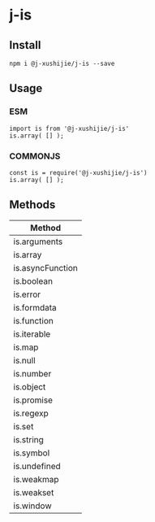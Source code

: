 # j-is

## Install

```
npm i @j-xushijie/j-is --save
```

## Usage

### ESM

```
import is from '@j-xushijie/j-is'
is.array( [] );
```

### COMMONJS


```
const is = require('@j-xushijie/j-is')
is.array( [] );
```

## Methods

| Method | 
| --- | 
| is.arguments|
| is.array|
| is.asyncFunction |
| is.boolean |
| is.error |
| is.formdata | 
| is.function | 
| is.iterable | 
| is.map |
| is.null |
| is.number |
| is.object |
| is.promise |
| is.regexp |
| is.set |
| is.string |
| is.symbol |
| is.undefined |
| is.weakmap |
| is.weakset |
| is.window |


